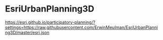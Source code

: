 # EsriUrbanPlanning3D

https://esri.github.io/participatory-planning/?settings=https://raw.githubusercontent.com/ErwinMeulman/EsriUrbanPlanning3D/master/esri.json
